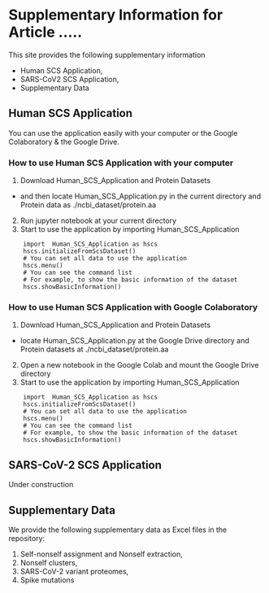 # Supplementary Information for Article .....
This site provides the following supplementary information
 * Human SCS Application,
 * SARS-CoV2 SCS Application,
 * Supplementary Data

## Human SCS Application
You can use the application easily with your computer or the Google Colaboratory & the Google Drive.

### How to use Human SCS Application with your computer
1. Download Human_SCS_Application and Protein Datasets
  * and then locate Human_SCS_Application.py in the current directory and Protein data as ./ncbi_dataset/protein.aa  
2. Run jupyter notebook at your current directory
3. Start to use the application by importing Human_SCS_Application  
````python:
    import  Human_SCS_Application as hscs  
    hscs.initializeFromScsDataset()  
    # You can set all data to use the application   
    hscs.menu()
    # You can see the command list
    # For example, to show the basic information of the dataset
    hscs.showBasicInformation()
````

### How to use Human SCS Application with Google Colaboratory
1. Download Human_SCS_Application and Protein Datasets
  * locate Human_SCS_Application.py at the Google Drive directory and Protein datasets at ./ncbi_dataset/protein.aa 
2. Open a new notebook in the Google Colab and mount the Google Drive directory
3. Start to use the application by importing Human_SCS_Application  
````python:
    import  Human_SCS_Application as hscs  
    hscs.initializeFromScsDataset()  
    # You can set all data to use the application   
    hscs.menu()
    # You can see the command list
    # For example, to show the basic information of the dataset
    hscs.showBasicInformation()
````


## SARS-CoV-2 SCS Application    

Under construction

## Supplementary Data
We provide the following supplementary data as Excel files in the repository:
1. Self-nonself assignment and Nonself extraction,
2. Nonself clusters,
3. SARS-CoV-2 variant proteomes,
4. Spike mutations
